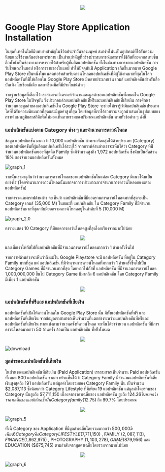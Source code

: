 <p align="center">
  <img src="https://github.com/JurairatRod/DADS5001_google_play_store_application_info/assets/137283700/51e12a45-3693-4735-b8a9-eadc84a28f72"/>
</p>

# Google Play Store Application Installation
  ในยุคที่เทคโนโลยีมีบทบาทสำคัญในชีวิตประจำวันของมนุษย์ สมาร์ทโฟนเป็นอุปกรณ์ที่ได้รับความนิยมและใช้งานกันอย่างแพร่หลาย
  เป็นส่วนสำคัญที่สร้างประสบการณ์และการใช้ชีวิตที่สะดวกสบายขึ้น อีกทั้งยังเป็นช่องทางการหารายได้สำหรับผู้ที่ผลิตแอปพลิเคชัน
  ทั้งในช่องทางการขายแอปพลิเคชัน การรับโฆษณาในแอป หรือการขายของในแอป ทำให้ปัจจุบันมี Application เกิดขึ้นมากมาย
  Google Play Store เป็นหนึ่งในแพลตฟอร์มสำหรับดาวน์โหลดแอปพลิเคชันที่มีผู้ใช้งานมากที่สุดในโลก 
  แอปพลิเคชันที่มีให้เลือกใน Google Play Store มีหลายประเภทเช่น เกมส์ แอปพลิเคชันสำหรับสื่อบันเทิง โซเชียลมีเดีย และเครื่องมือที่มีประโยชน์ต่างๆ 
  
  จากฐานข้อมูลที่เลือกไว้ เราสามารถวิเคราะห์จำนวนและมูลค่าของแอปพลิเคชันทั้งหมดใน Google Play Store ในปัจจุบัน 
  ซึ่งประกอบด้วยแอปพลิเคชันที่ฟรีและแอปพลิเคชันที่เสียเงิน การศึกษาจำนวนและมูลค่าของแอปพลิเคชันใน Google Play Store 
  จะช่วยให้เรารู้ว่ามีแอปพลิเคชันประเภทใดที่ได้รับความนิยมมากที่สุดและมีมูลค่าสูงที่สุด
  โดยข้อมูลที่เราได้รวบรวมจะถูกนำเสนอในรูปแบบของกราฟ แผนภูมิและสถิติเพื่อให้มองเห็นภาพรวมของปริมาณแอปพลิเคชัน ตามหัวข้อต่าง ๆ ดังนี้

  ### แอปพลิเคชันแบ่งตาม Category ต่าง ๆ และจำนวนการดาวน์โหลด
ข้อมูล แอปพลิเคชัน มากกว่า 10,000 แอปพลิเคชัน สามารถจัดกลุ่มได้ด้วยประเภท (Category) ของแอปพลิเคชันที่ผู้ผลิตแอปพลิเคชันได้ระบุไว้ 
จากกราฟด้านล่างเราจะเห็นได้ว่า Category ที่มีจำนวนแอปพลิเคชันเยอะที่สุดคือ Family ซึ่งมีจำนวนสูงถึง 1,972 แอปพลิเคชัน ซึ่งนับเป็นสัดส่วน 18% ของจำนวนแอปพลิเคชันทั้งหมด
 

![graph_1](https://github.com/JurairatRod/DADS5001_google_play_store_application_info/assets/137280369/1b213687-bb08-474f-9b9d-20323fe4b546)

จากนั้นเรามาดูกันว่าจำนวนการดาวน์โหลดของแอปพลิเคชันในแต่ละ Category มีแนวโน้มเป็นอย่างไร (โดยจำนวนการดาวน์โหลดนั้นมากจากการประมาณการจำนวนการดาวน์โหลดของแต่ละแอปพลิเคชัน)

จากตารางและกราฟด้านล่าง จะเห็นว่า แอปพลิเคชันที่มียอดรวมการดาวน์โหลดมากที่สุดจะเป็น Category เกมส์ (35,000 M) ในขณะที่ แอปพลิเคชัน ใน Category Family ที่มีจำนวน แอปพลิเคชันมากที่สุดกลับมียอดรวมดาวน์โหลดอยู่ในลำดับที่ 5 (10,000 M)


![graph_2.0](https://github.com/JurairatRod/DADS5001_google_play_store_application_info/assets/137280369/6b5a27aa-f440-4d03-85e2-6f84269e0f32)

ตารางแสดง 10 Category ที่มียอดการดาว์นโหลดสูงที่สุดโดยเรียงจากมากไปน้อย
<p align="center">
  <img src="https://github.com/JurairatRod/DADS5001_google_play_store_application_info/assets/137280369/bfe42279-c96f-4bf9-be28-6891cfb71536"/>
</p>

และเมื่อเราโฟกัสไปที่แอปพลิเคชันที่มีจำนวนการดาวน์โหลดมากกว่า 1 ล้านครั้งขึ้นไป 

จากกราฟด้านล่างจะเห็นว่าถึงแม้ใน Google Playstore จะมี แอปพลิเคชัน ที่อยู่ใน Category Family มากที่สุด แต่ แอปพลิเคชัน ที่มีจำนวนการดาวน์โหลดที่มากกว่า 1 ล้านครั้งขึ้นไปเป็น Category Games ที่มีจำนวนมากที่สุด โดยหากโฟกัสที่ แอปพลิเคชัน ที่มีจำนวนการดาวน์โหลด 1,000,000,000 ขึ้นไป Category Game มีมากถึง 6 แอปพลิเคชัน โดย Category Family มีเพียง 1 แอปพลิเคชัน

<p align="center">
  <img src="https://github.com/JurairatRod/DADS5001_google_play_store_application_info/assets/137284926/9cdac9c9-17f3-4e2d-b9af-9deaf9344278"/>
</p>

  ### แอปพลิเคชันที่ฟรีและ แอปพลิเคชันที่เสียเงิน
แอปพลิเคชันที่เปิดให้ดาวน์โหลดใน Google Play Store นั้น มีทั้งแอปพลิเคชันที่ฟรี และ แอปพลิเคชันที่เสียเงิน 
จากข้อมูลเราสามารถเห็นจำนวนที่แตกต่างระหว่างแอปพลิเคชันที่ฟรีและ แอปพลิเคชันที่เสียเงิน หากแบ่งตามจำนวนครั้งที่ดาวน์โหลด จะเห็นได้ว่าจำนวน แอปพลิเคชัน ที่มีการดาวน์โหลดมากกว่า 50 ล้านครั้ง ล้วนเป็น แอปพลิเคชัน ที่ฟรีทั้งหมด
<p align="center">
  <img src="https://github.com/JurairatRod/DADS5001_google_play_store_application_info/assets/137284926/bbabdd6b-9c2c-479e-872f-e80d34329352"/>
</p>

![download](https://github.com/JurairatRod/DADS5001_google_play_store_application_info/assets/137284926/236e9a07-927b-459c-94b0-d61db99b74ac)


   ### มูลค่าของแอปพลิเคชันที่เสียเงิน
ในส่วนของแอปพลิเคชันที่เสียเงิน (Paid Application) เราสามารถเห็นจำนวน Paid แอปพลิเคชัน ทั้งหมด 800 แอปพลิเคชัน 
จากกราฟจะเห็นได้ว่า Category Family มีจำนวนแอปพลิเคชันที่เสียเงินสูงสุดถึง 191 แอปพลิเคชัน แต่มูลค่าโดยรวมของ Category Family นั้น เป็นจำนวน $2,087,113 ซึ่งน้อยกว่า Category Lifestyle ที่มีเพียง 19 แอปพลิเคชัน แต่มูลค่าโดยรวมของ Category นั้นสูงถึง $7,711,150 เนื่องจากราคาเฉลี่ยของ แอปพลิเคชัน สูงถึง $124.26 ซึ่งมากกว่าราคาเฉลี่ยของ แอปพลิเคชัน ใน Category family ($12.75) ถึง 89.7% โดยประมาณ
<p align="center">
  <img src="https://github.com/JurairatRod/DADS5001_google_play_store_application_info/assets/137283700/c0c973dd-5407-4cc9-8e24-57adc8821238"/>
</p>
  
![graph_5](https://github.com/JurairatRod/DADS5001_google_play_store_application_info/assets/137280369/77e0312b-a245-47b5-bc23-e6177b2a2161)


ทั้งนี้ Category ของ Application ที่มีมูลค่าเฉลี่ยโดยรวมมากกว่า $500,000 มีเพียง 6 Category คือ Category LIFESTYLE ($7,711,150) , FAMILY ($2,087,113) , FINANCE ($1,862,975) , PHOTOGRAPHY ($1,103,278) , GAME ($879,956) และ EDUCATION ($675,745) ตามลำดับจากมูลค่าเฉลี่ยโดยรวมจากมากไปน้อย
<p align="center">
  <img src="https://github.com/JurairatRod/DADS5001_google_play_store_application_info/assets/137280369/f26e08cb-f2d9-4d3c-94d0-de0f27348bbc"/>
</p>

![graph_6](https://github.com/JurairatRod/DADS5001_google_play_store_application_info/assets/137280369/7a373763-ac56-481b-8235-414d2e5aed0e)
